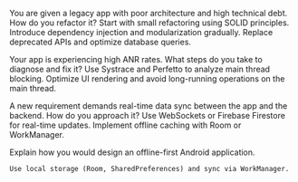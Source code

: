You are given a legacy app with poor architecture and high technical debt. How do you refactor it?
	Start with small refactoring using SOLID principles.
	Introduce dependency injection and modularization gradually.
	Replace deprecated APIs and optimize database queries.

Your app is experiencing high ANR rates. What steps do you take to diagnose and fix it?
	Use Systrace and Perfetto to analyze main thread blocking.
	Optimize UI rendering and avoid long-running operations on the main thread.

A new requirement demands real-time data sync between the app and the backend. How do you approach it?
	Use WebSockets or Firebase Firestore for real-time updates.
	Implement offline caching with Room or WorkManager.

Explain how you would design an offline-first Android application.

	Use local storage (Room, SharedPreferences) and sync via WorkManager.